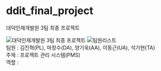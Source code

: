 # ddit_final_project
대덕인재개발원 3팀 최종 프로젝트

![대덕인재개발원 3팀 최종 프로젝트](https://user-images.githubusercontent.com/88367503/145524140-31f9544c-b792-4bed-b2ca-c21f6b218406.jpg) ![팀원리스트](https://user-images.githubusercontent.com/88367503/145524429-ce54f325-6c82-4dee-92f8-f91b68b3375e.png)<br/>
팀원 : 김진혁(PL), 마창수(DA), 양기욱(AA), 이동근(UA), 석기현(TA)<br/>
주제 : 프로젝트 관리 시스템(PMS) <br/>
역할 : <br/>

